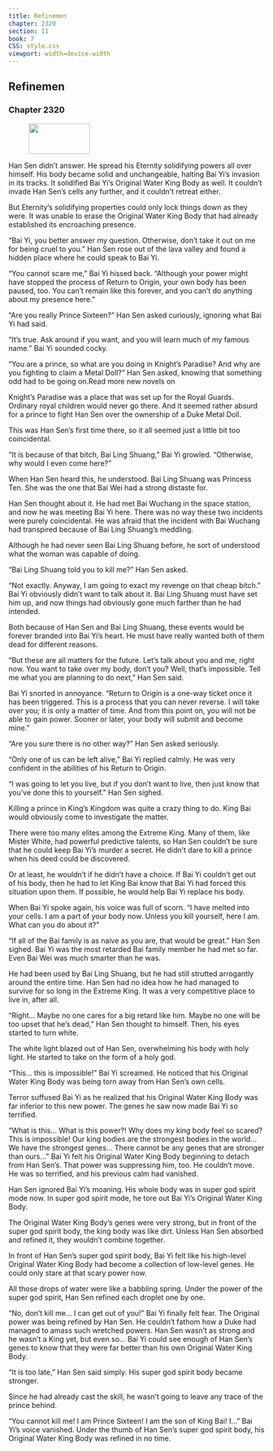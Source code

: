 ```yaml
---
title: Refinemen
chapter: 2320
section: 11
book: 7
CSS: style.css
viewport: width=device-width
---
```


## Refinemen

### Chapter 2320

<figure>
	<img src="../Images/gem.gif" alt="" id="gem" width="120" height="60" />
</figure>

Han Sen didn’t answer. He spread his Eternity solidifying powers all over himself. His body became solid and unchangeable, halting Bai Yi’s invasion in its tracks. It solidified Bai Yi’s Original Water King Body as well. It couldn’t invade Han Sen’s cells any further, and it couldn’t retreat either.

But Eternity’s solidifying properties could only lock things down as they were. It was unable to erase the Original Water King Body that had already established its encroaching presence.

“Bai Yi, you better answer my question. Otherwise, don’t take it out on me for being cruel to you.” Han Sen rose out of the lava valley and found a hidden place where he could speak to Bai Yi.

“You cannot scare me,” Bai Yi hissed back. “Although your power might have stopped the process of Return to Origin, your own body has been paused, too. You can’t remain like this forever, and you can’t do anything about my presence here.”

“Are you really Prince Sixteen?” Han Sen asked curiously, ignoring what Bai Yi had said.

“It’s true. Ask around if you want, and you will learn much of my famous name.” Bai Yi sounded cocky.

“You are a prince, so what are you doing in Knight’s Paradise? And why are you fighting to claim a Metal Doll?” Han Sen asked, knowing that something odd had to be going on.Read more new novels on

Knight’s Paradise was a place that was set up for the Royal Guards. Ordinary royal children would never go there. And it seemed rather absurd for a prince to fight Han Sen over the ownership of a Duke Metal Doll.

This was Han Sen’s first time there, so it all seemed just a little bit too coincidental.

“It is because of that bitch, Bai Ling Shuang,” Bai Yi growled. “Otherwise, why would I even come here?”

When Han Sen heard this, he understood. Bai Ling Shuang was Princess Ten. She was the one that Bai Wei had a strong distaste for.

Han Sen thought about it. He had met Bai Wuchang in the space station, and now he was meeting Bai Yi here. There was no way these two incidents were purely coincidental. He was afraid that the incident with Bai Wuchang had transpired because of Bai Ling Shuang’s meddling.

Although he had never seen Bai Ling Shuang before, he sort of understood what the woman was capable of doing.

“Bai Ling Shuang told you to kill me?” Han Sen asked.

“Not exactly. Anyway, I am going to exact my revenge on that cheap bitch.” Bai Yi obviously didn’t want to talk about it. Bai Ling Shuang must have set him up, and now things had obviously gone much farther than he had intended.

Both because of Han Sen and Bai Ling Shuang, these events would be forever branded into Bai Yi’s heart. He must have really wanted both of them dead for different reasons.

“But these are all matters for the future. Let’s talk about you and me, right now. You want to take over my body, don’t you? Well, that’s impossible. Tell me what you are planning to do next,” Han Sen said.

Bai Yi snorted in annoyance. “Return to Origin is a one-way ticket once it has been triggered. This is a process that you can never reverse. I will take over you; it is only a matter of time. And from this point on, you will not be able to gain power. Sooner or later, your body will submit and become mine.”

“Are you sure there is no other way?” Han Sen asked seriously.

“Only one of us can be left alive,” Bai Yi replied calmly. He was very confident in the abilities of his Return to Origin.

“I was going to let you live, but if you don’t want to live, then just know that you’ve done this to yourself.” Han Sen sighed.

Killing a prince in King’s Kingdom was quite a crazy thing to do. King Bai would obviously come to investigate the matter.

There were too many elites among the Extreme King. Many of them, like Mister White, had powerful predictive talents, so Han Sen couldn’t be sure that he could keep Bai Yi’s murder a secret. He didn’t dare to kill a prince when his deed could be discovered.

Or at least, he wouldn’t if he didn’t have a choice. If Bai Yi couldn’t get out of his body, then he had to let King Bai know that Bai Yi had forced this situation upon them. If possible, he would help Bai Yi replace his body.

When Bai Yi spoke again, his voice was full of scorn. “I have melted into your cells. I am a part of your body now. Unless you kill yourself, here I am. What can you do about it?”

“If all of the Bai family is as naive as you are, that would be great.” Han Sen sighed. Bai Yi was the most retarded Bai family member he had met so far. Even Bai Wei was much smarter than he was.

He had been used by Bai Ling Shuang, but he had still strutted arrogantly around the entire time. Han Sen had no idea how he had managed to survive for so long in the Extreme King. It was a very competitive place to live in, after all.

“Right… Maybe no one cares for a big retard like him. Maybe no one will be too upset that he’s dead,” Han Sen thought to himself. Then, his eyes started to turn white.

The white light blazed out of Han Sen, overwhelming his body with holy light. He started to take on the form of a holy god.

“This… this is impossible!” Bai Yi screamed. He noticed that his Original Water King Body was being torn away from Han Sen’s own cells.

Terror suffused Bai Yi as he realized that his Original Water King Body was far inferior to this new power. The genes he saw now made Bai Yi so terrified.

“What is this… What is this power?! Why does my king body feel so scared? This is impossible! Our king bodies are the strongest bodies in the world… We have the strongest genes… There cannot be any genes that are stronger than ours…” Bai Yi felt his Original Water King Body beginning to detach from Han Sen’s. That power was suppressing him, too. He couldn’t move. He was so terrified, and his previous calm had vanished.

Han Sen ignored Bai Yi’s moaning. His whole body was in super god spirit mode now. In super god spirit mode, he tore out Bai Yi’s Original Water King Body.

The Original Water King Body’s genes were very strong, but in front of the super god spirit body, the king body was like dirt. Unless Han Sen absorbed and refined it, they wouldn’t combine together.

In front of Han Sen’s super god spirit body, Bai Yi felt like his high-level Original Water King Body had become a collection of low-level genes. He could only stare at that scary power now.

All those drops of water were like a babbling spring. Under the power of the super god spirit, Han Sen refined each droplet one by one.

“No, don’t kill me… I can get out of you!” Bai Yi finally felt fear. The Original power was being refined by Han Sen. He couldn’t fathom how a Duke had managed to amass such wretched powers. Han Sen wasn’t as strong and he wasn’t a King yet, but even so… Bai Yi could see enough of Han Sen’s genes to know that they were far better than his own Original Water King Body.

“It is too late,” Han Sen said simply. His super god spirit body became stronger.

Since he had already cast the skill, he wasn’t going to leave any trace of the prince behind.

“You cannot kill me! I am Prince Sixteen! I am the son of King Bai! I…” Bai Yi’s voice vanished. Under the thumb of Han Sen’s super god spirit body, his Original Water King Body was refined in no time.